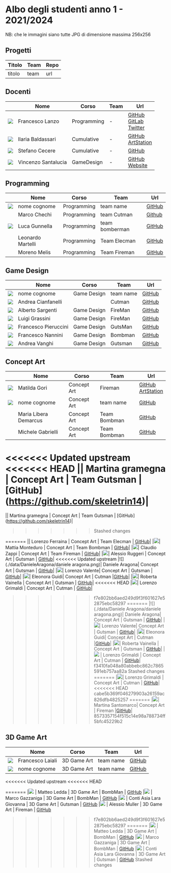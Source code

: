 

# Albo degli studenti anno 1 - 2021/2024

NB: che le immagini siano tutte JPG di dimensione massima 256x256 

## Progetti
| Titolo | Team | Repo |
|---|---|---|
| titolo | team | url |

## Docenti
|   | Nome | Corso | Team | Url |
|:---:|---|---|---|---|
|![](./data/FrancescoLanzo/avatar-lanzo-bn-256.jpg) | Francesco Lanzo | Programming | - | [GitHub](https://github.com/franz0) </br> [GitLab](https://gitlab.com/franzo) </br>[Twitter](https://twitter.com/develoop_)|
|![](./data/IlariaBaldassari/IlariaBaldassari.jpg) | Ilaria Baldassari | Cumulative | - | [GitHub](https://github.com/SheiraFenix) </br> [ArtStation](https://www.artstation.com/sheirafenix)|
|![](./data/StefanoCecere/StefanoCecere.jpg) | Stefano Cecere | Cumulative | - | [GitHub](https://github.com/StefanoCecere)|
|![](./data/VincenzoSantalucia/VincenzoSantalucia.jpg) | Vincenzo Santalucia | GameDesign | - | [GitHub](https://github.com/loSceiccoBeige) </br> [Website](https://www.vincenzosantalucia.design/)|


## Programming
|   | Nome | Corso | Team | Url |
|:---:|---|---|---|---|
|![](./data/AlessioBolognesi/AlessioBolognesi.jpg) | nome cognome | Programming | team name | [GitHub](https://github.com/Bolognesi-Alessio)|
|![]() | Marco Chechi | Programming | team Cutman | [Github](https://github.com/Licantropo5)|
|![](./data/LucaGunnella/Gunnella.jpg) | Luca Gunnella | Programming | team bomberman | [GitHub](https://github.com/LucaGunnella)|
|![]() | Leonardo Martelli | Programming | Team Elecman | [GitHub](https://github.com/LeonardoMartelli-coba)|
|![]()| Moreno Melis| Programming | Team Fireman | [GitHub](https://github.com/MorenoMelis)|

## Game Design
|   | Nome | Corso | Team | Url |
|:---:|---|---|---|---|
|![](./data/DavideGioan/DavideGioan.jpg) | nome cognome | Game Design | team name | [GitHub](https://github.com/GioanDavide)|
|![](./data/AndreaCianfanelli/Cinfa.jpg) | Andrea Cianfanelli |  | Cutman | [GitHub](https://github.com/cinfa78)|
|![](./data/AlbertoSargenti/AlbertoSargentiAvatar.jpg) | Alberto Sargenti | Game Design | FireMan | [GitHub](https://github.com/AlbertoSargenti)|
|![](./data/LuigiGrassini/LuigiGrassiniFoto.jpg) | Luigi Grassini | Game Design | FireMan | [GitHub](https://github.com/Hemsey7)|
|![](./data/FrancescoPieruccini/FrancescoPieruccini.jpg) | Francesco Pieruccini | Game Design | GutsMan | [GitHub](https://github.com/FrancescoPieruccini)|
|![](./data/FrancescoNannini/NanniniFrancesco.jpg) | Francesco Nannini | Game Design | Bombman | [GitHub](https://github.com/BelethThynemenos)|
|![](./data/AndreaVanghi/AndreaVanghi.jpg) | Andrea Vanghi | Game Design | Gutsman | [GitHub](https://github.com/VanghiAndrea)|

## Concept Art
|   | Nome | Corso | Team | Url |
|:---:|---|---|---|---|
|![](./data/MatildaGori/MatildaGori.jpg) | Matilda Gori | Concept Art | Fireman | [GitHub](https://github.com/MatildaGori) </br> [ArtStation](https://www.artstation.com/uf12bbec5)|
|![](./data/AlbertoBandini/cropped.jpg) | nome cognome | Concept Art | team name | [GitHub](https://github.com/zeboo-svg)|
|![]()| Maria Libera Demarcus| Concept Art | Team Bombman | [GitHub](https://github.com/Weeliox)|
![]()| Michele Gabrielli | Concept Art | Team Bombman | [GitHub](https://github.com/MicheleGabrielli)|
<<<<<<< Updated upstream
<<<<<<< HEAD
|[]()| Martina gramegna | Concept Art | Team Gutsman | [GitHub] (https://github.com/skeletrin14)| 
=======
|![]()| Martina gramegna | Concept Art | Team Gutsman | [GitHub] (https://github.com/skeletrin14)| 
>>>>>>> Stashed changes


=======
|![]()| Lorenzo Ferraina | Concept Art | Team Elecman | [GitHub](https://github.com/Lorenzo-Ferraina)|
|![](./data/MattiaMonteduro/MattiaMonteduro.jpg)| Mattia Monteduro | Concept Art | Team Bombman | [GitHub](https://github.com/MattiaMonteduro)|
|![](./data/ClaudioZappi/ClaudioZappi.jpg)| Claudio Zappi | Concept Art | Team Fireman | [GitHub](https://github.com/Claudio-Zappi)|
|![](./data/AlessioRuggeri/AlessioRuggeri.jpg)| Alessio Ruggeri | Concept Art | Gutsman | [GitHub](https://github.com/AlessioRuggeri5)|
<<<<<<< Updated upstream
|![](./data/DanieleAragona/daniele aragona.png)| Daniele Aragona| Concept Art | Gutsman | [GitHub](https://github.com/DanieleAragona)|
|![](./data/lorenzovalente/lorenzovalente.jpg)| Lorenzo Valente| Concept Art | Gutsman | [GitHub](https://github.com/fendraw)|
|![](./data/EleonoraGuidi/EleonoraGuidi.jpg)| Eleonora Guidi| Concept Art | Cutman |[GitHub](https://github.com/astralraindrop)|
|![](./data/RobertaVainella/11111.jpg)| Roberta Vainella | Concept Art | Gutsman | [GitHub](https://github.com/RobertaVainella)|
<<<<<<< HEAD
|![](./)| Lorenzo Grimaldi | Concept Art | Cutman | [GitHub](https://github.com/Disappointmentcream)|
>>>>>>> f7e802bb6aed249d9f3f601627e52875ebc58297
=======
|![](./data/Daniele Aragona/daniele aragona.png)| Daniele Aragona| Concept Art | Gutsman | [GitHub](https://github.com/DanieleAragona)|
|![](./data/lorenzovalente/lorenzovalente.jpg)| Lorenzo Valente| Concept Art | Gutsman | [GitHub](https://github.com/fendraw)|
|![](./data/EleonoraGuidi/EleonoraGuidi.jpg)| Eleonora Guidi| Concept Art | Cutman |[GitHub](https://github.com/astralraindrop)|
|![](./data/RobertaVainella/11111.jpg)| Roberta Vainella | Concept Art | Gutsman | [GitHub](https://github.com/RobertaVainella)|
|![](./data/LorenzoGrimaldi/lorenzogrimaldi.jpg) | Lorenzo Grimaldi | Concept Art | Cutman | [GitHub](https://github.com/Disappointmentcream)|
>>>>>>> f3410fa048a80abbebc862c7865591eb757aa82a
>>>>>>> Stashed changes
=======
|![](./data/LorenzoGrimaldi/lorenzoo.jpg)| Lorenzo Grimaldi | Concept Art | Cutman | [GitHub](https://github.com/Disappointmentcream)|
<<<<<<< HEAD
>>>>>>> cabe5b369f046279903a26159ac826dfb4825257
=======
|![](./data/MartinaSantomarco/martina-santomarco.jpg)| Martina Santomarco| Concept Art | Fireman |[GitHub](https://github.com/Leyrime)|
>>>>>>> 8573357154f515c14e98a788734ff5bfc45229b2

## 3D Game Art
|   | Nome | Corso | Team | Url |
|:---:|---|---|---|---|
|![](./data/FrancescoLaiali/PFP.jpg) | Francesco Laiali | 3D Game Art | team name | [GitHub](https://github.com/FrancescoLaiali)
|![](./data/BenedettaBaccari/BenedettaBaccari.jpg) | nome cognome | 3D Game Art | team name | [GitHub](https://github.com/cipincipancake)
<<<<<<< Updated upstream
<<<<<<< HEAD

=======
|![](./data/BenedettaBaccari/BenedettaBaccari.jpg) | Matteo Ledda | 3D Game Art | BombMan | [GitHub](https://github.com/MatteoLedda)
|![](./data/MarcoGazzaniga/Marco_Gazzaniga.jpg) | Marco Gazzaniga | 3D Game Art | BombMan | [GitHub](https://github.com/MarcoGazzaniga)
|![](./data/ContiAsiaLara/ContiAsiaLara.jpg) | Conti Asia Lara Giovanna | 3D Game Art | Gutsman | [GitHub](https://github.com/ContiAsiaLara)
|![](./data/AlessioMuller/AlessioMuller.jpg) | Alessio Muller | 3D Game Art | Fireman | [GitHub](https://github.com/alessioMuller)
>>>>>>> f7e802bb6aed249d9f3f601627e52875ebc58297
=======
|![](./data/BenedettaBaccari/BenedettaBaccari.jpg) | Matteo Ledda | 3D Game Art | BombMan | [GitHub](https://github.com/MatteoLedda)
|![](./data/MarcoGazzaniga/Marco_Gazzaniga.jpg) | Marco Gazzaniga | 3D Game Art | BombMan | [GitHub](https://github.com/MarcoGazzaniga)
|![](./data/ContiAsiaLara/ContiAsiaLara.jpg) | Conti Asia Lara Giovanna | 3D Game Art | Gutsman | [GitHub](https://github.com/ContiAsiaLara)
>>>>>>> Stashed changes
